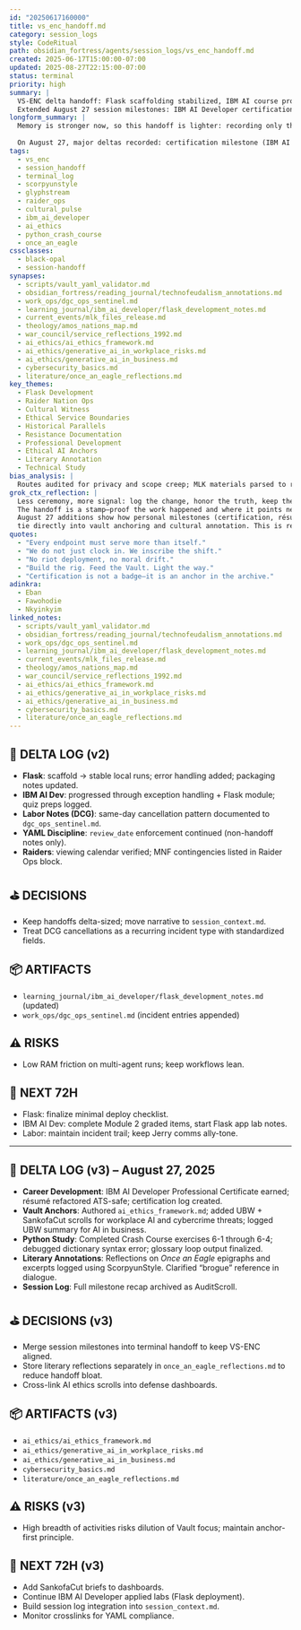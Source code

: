 ```yaml
---
id: "20250617160000"
title: vs_enc_handoff.md
category: session_logs
style: CodeRitual
path: obsidian_fortress/agents/session_logs/vs_enc_handoff.md
created: 2025-06-17T15:00:00-07:00
updated: 2025-08-27T22:15:00-07:00
status: terminal
priority: high
summary: |
  VS-ENC delta handoff: Flask scaffolding stabilized, IBM AI course progress logged, Gaza–Amos parallels guarded, MLK file analysis grounded, Raider Ops mapped, DCG labor notes archived. YAML compliance holding. 
  Extended August 27 session milestones: IBM AI Developer certification logged, résumé refactor complete, AI ethics framework anchored, workplace AI & cybercrime transcripts processed, Python Crash Course dict/glossary work advanced, *Once an Eagle* reflections archived.
longform_summary: |
  Memory is stronger now, so this handoff is lighter: recording only the deltas. Flask dev moved from scaffold to stable local runs with ethical route checks. IBM AI Developer modules advanced (exception handling; Flask packaging). MLK file review re-centered on institutions over spectacle. Amos mapping retained as thematic signal, not one-to-one claims. Raider Ops calendar locked for Q3–Q4 viewing. DCG cancellations noted as labor-control pattern; incident entries routed to `dgc_ops_sentinel.md`. YAML rituals sustained (review_date discipline; tag hygiene).
  
  On August 27, major deltas recorded: certification milestone (IBM AI Developer) secured, résumé refactored for ATS compliance, AI Ethics Framework scroll established, transcripts on workplace AI and cybercrime converted to UBW + SankofaCut formats, Python dictionary/glossary exercises (6-1 through 6-4) completed, and ScorpyunStyle annotations added to *Once an Eagle*. Linked note discipline enforced; session recap archived as an AuditScroll.
tags:
  - vs_enc
  - session_handoff
  - terminal_log
  - scorpyunstyle
  - glyphstream
  - raider_ops
  - cultural_pulse
  - ibm_ai_developer
  - ai_ethics
  - python_crash_course
  - once_an_eagle
cssclasses:
  - black-opal
  - session-handoff
synapses:
  - scripts/vault_yaml_validator.md
  - obsidian_fortress/reading_journal/technofeudalism_annotations.md
  - work_ops/dgc_ops_sentinel.md
  - learning_journal/ibm_ai_developer/flask_development_notes.md
  - current_events/mlk_files_release.md
  - theology/amos_nations_map.md
  - war_council/service_reflections_1992.md
  - ai_ethics/ai_ethics_framework.md
  - ai_ethics/generative_ai_in_workplace_risks.md
  - ai_ethics/generative_ai_in_business.md
  - cybersecurity_basics.md
  - literature/once_an_eagle_reflections.md
key_themes:
  - Flask Development
  - Raider Nation Ops
  - Cultural Witness
  - Ethical Service Boundaries
  - Historical Parallels
  - Resistance Documentation
  - Professional Development
  - Ethical AI Anchors
  - Literary Annotation
  - Technical Study
bias_analysis: |
  Routes audited for privacy and scope creep; MLK materials parsed to reduce conspiratorial drift; Amos parallels labeled as thematic only. Labor notes recorded with care to avoid overgeneralization while preserving pattern recognition. August 27 deltas prioritized career development (certification), vault anchoring (AI ethics), and study/annotation tasks—bias toward systemic grounding over ad hoc notes.
grok_ctx_reflection: |
  Less ceremony, more signal: log the change, honor the truth, keep the rig light. 
  The handoff is a stamp—proof the work happened and where it points next. 
  August 27 additions show how personal milestones (certification, résumé polish) 
  tie directly into vault anchoring and cultural annotation. This is resistance through rhythm.
quotes:
  - "Every endpoint must serve more than itself."
  - "We do not just clock in. We inscribe the shift."
  - "No riot deployment, no moral drift."
  - "Build the rig. Feed the Vault. Light the way."
  - "Certification is not a badge—it is an anchor in the archive."
adinkra:
  - Eban
  - Fawohodie
  - Nkyinkyim
linked_notes:
  - scripts/vault_yaml_validator.md
  - obsidian_fortress/reading_journal/technofeudalism_annotations.md
  - work_ops/dgc_ops_sentinel.md
  - learning_journal/ibm_ai_developer/flask_development_notes.md
  - current_events/mlk_files_release.md
  - theology/amos_nations_map.md
  - war_council/service_reflections_1992.md
  - ai_ethics/ai_ethics_framework.md
  - ai_ethics/generative_ai_in_workplace_risks.md
  - ai_ethics/generative_ai_in_business.md
  - cybersecurity_basics.md
  - literature/once_an_eagle_reflections.md
---
```


## 🧩 DELTA LOG (v2)
- **Flask**: scaffold → stable local runs; error handling added; packaging notes updated.
- **IBM AI Dev**: progressed through exception handling + Flask module; quiz preps logged.
- **Labor Notes (DCG)**: same-day cancellation pattern documented to `dgc_ops_sentinel.md`.
- **YAML Discipline**: `review_date` enforcement continued (non-handoff notes only).
- **Raiders**: viewing calendar verified; MNF contingencies listed in Raider Ops block.

## ⛳ DECISIONS
- Keep handoffs delta-sized; move narrative to `session_context.md`.
- Treat DCG cancellations as a recurring incident type with standardized fields.

## 📦 ARTIFACTS
- `learning_journal/ibm_ai_developer/flask_development_notes.md` (updated)
- `work_ops/dgc_ops_sentinel.md` (incident entries appended)

## ⚠️ RISKS
- Low RAM friction on multi-agent runs; keep workflows lean.

## 🚀 NEXT 72H
- Flask: finalize minimal deploy checklist.
- IBM AI Dev: complete Module 2 graded items, start Flask app lab notes.
- Labor: maintain incident trail; keep Jerry comms ally-tone.

---

## 🧩 DELTA LOG (v3) – August 27, 2025
- **Career Development**: IBM AI Developer Professional Certificate earned; résumé refactored ATS-safe; certification log created.  
- **Vault Anchors**: Authored `ai_ethics_framework.md`; added UBW + SankofaCut scrolls for workplace AI and cybercrime threats; logged UBW summary for AI in business.  
- **Python Study**: Completed Crash Course exercises 6-1 through 6-4; debugged dictionary syntax error; glossary loop output finalized.  
- **Literary Annotations**: Reflections on *Once an Eagle* epigraphs and excerpts logged using ScorpyunStyle. Clarified “brogue” reference in dialogue.  
- **Session Log**: Full milestone recap archived as AuditScroll.  

## ⛳ DECISIONS (v3)
- Merge session milestones into terminal handoff to keep VS-ENC aligned.  
- Store literary reflections separately in `once_an_eagle_reflections.md` to reduce handoff bloat.  
- Cross-link AI ethics scrolls into defense dashboards.  

## 📦 ARTIFACTS (v3)
- `ai_ethics/ai_ethics_framework.md`  
- `ai_ethics/generative_ai_in_workplace_risks.md`  
- `ai_ethics/generative_ai_in_business.md`  
- `cybersecurity_basics.md`  
- `literature/once_an_eagle_reflections.md`  

## ⚠️ RISKS (v3)
- High breadth of activities risks dilution of Vault focus; maintain anchor-first principle.  

## 🚀 NEXT 72H (v3)
- Add SankofaCut briefs to dashboards.  
- Continue IBM AI Developer applied labs (Flask deployment).  
- Build session log integration into `session_context.md`.  
- Monitor crosslinks for YAML compliance.  

